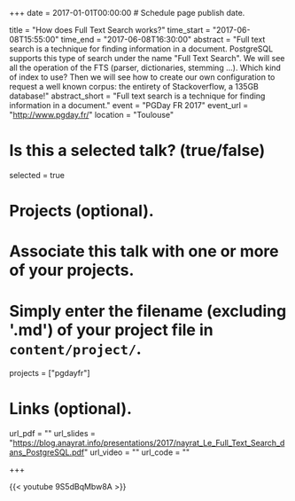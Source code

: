 +++
date = 2017-01-01T00:00:00  # Schedule page publish date.

title = "How does Full Text Search works?"
time_start = "2017-06-08T15:55:00"
time_end = "2017-06-08T16:30:00"
abstract = "Full text search is a technique for finding information in a document. PostgreSQL supports this type of search under the name \"Full Text Search\". We will see all the operation of the FTS (parser, dictionaries, stemming ...). Which kind of index to use? Then we will see how to create our own configuration to request a well known corpus: the entirety of Stackoverflow, a 135GB database!"
abstract_short = "Full text search is a technique for finding information in a document."
event = "PGDay FR 2017"
event_url = "http://www.pgday.fr/"
location = "Toulouse"

# Is this a selected talk? (true/false)
selected = true

# Projects (optional).
#   Associate this talk with one or more of your projects.
#   Simply enter the filename (excluding '.md') of your project file in `content/project/`.
projects = ["pgdayfr"]

# Links (optional).
url_pdf = ""
url_slides = "https://blog.anayrat.info/presentations/2017/nayrat_Le_Full_Text_Search_dans_PostgreSQL.pdf"
url_video = ""
url_code = ""


+++

{{< youtube 9S5dBqMbw8A >}}

